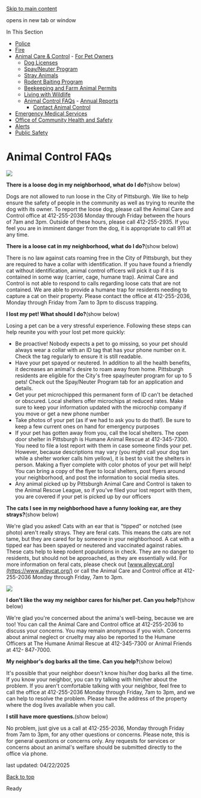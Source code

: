 [Skip to main content](https://www.pittsburghpa.gov/Safety/Animal-Care-Control/Animal-Control-FAQs#main-content)

opens in new tab or window

In This Section

- [Police](https://www.pittsburghpa.gov/Safety/Police)
- [Fire](https://www.pittsburghpa.gov/Safety/Fire)
- [Animal Care & Control](https://www.pittsburghpa.gov/Safety/Animal-Care-Control)  - [For Pet Owners](https://www.pittsburghpa.gov/Safety/Animal-Care-Control/For-Pet-Owners)
  - [Dog Licenses](https://www.pittsburghpa.gov/Safety/Animal-Care-Control/Dog-Licenses)
  - [Spay/Neuter Program](https://www.pittsburghpa.gov/Safety/Animal-Care-Control/SpayNeuter-Program)
  - [Stray Animals](https://www.pittsburghpa.gov/Safety/Animal-Care-Control/Stray-Animals)
  - [Rodent Baiting Program](https://www.pittsburghpa.gov/Safety/Animal-Care-Control/Rodent-Baiting-Program)
  - [Beekeeping and Farm Animal Permits](https://www.pittsburghpa.gov/Safety/Animal-Care-Control/Beekeeping-and-Farm-Animal-Permits)
  - [Living with Wildlife](https://www.pittsburghpa.gov/Safety/Animal-Care-Control/Living-with-Wildlife)
  - [Animal Control FAQs](https://www.pittsburghpa.gov/Safety/Animal-Care-Control/Animal-Control-FAQs)    - [Annual Reports](https://www.pittsburghpa.gov/Safety/Animal-Care-Control/Animal-Control-FAQs/Annual-Reports)
    - [Contact Animal Control](https://www.pittsburghpa.gov/Safety/Animal-Care-Control/Animal-Control-FAQs/Contact-Animal-Control)
- [Emergency Medical Services](https://www.pittsburghpa.gov/Safety/Emergency-Medical-Services)
- [Office of Community Health and Safety](https://www.pittsburghpa.gov/Safety/Office-of-Community-Health-and-Safety)
- [Alerts](https://www.pittsburghpa.gov/Safety/Alerts)
- [Public Safety](https://www.pittsburghpa.gov/Safety/Public-Safety)

# Animal Control FAQs

![](https://www.pittsburghpa.gov/files/assets/city/v/1/public-safety/images/animal-care-amp-control/lost-pet.png)

**There is a loose dog in my neighborhood, what do I do?**(show below)

Dogs are not allowed to run loose in the City of Pittsburgh. We like to help ensure the safety of people in the community as well as trying to reunite the dog with its owner. To report the loose dog, please call the Animal Care and Control office at 412-255-2036 Monday through Friday between the hours of 7am and 3pm. Outside of these hours, please call 412-255-2935. If you feel you are in imminent danger from the dog, it is appropriate to call 911 at any time.

**There is a loose cat in my neighborhood, what do I do?**(show below)

There is no law against cats roaming free in the City of Pittsburgh, but they are required to have a collar with identification. If you have found a friendly cat without identification, animal control officers will pick it up if it is contained in some way (carrier, cage, humane trap). Animal Care and Control is not able to respond to calls regarding loose cats that are not contained. We are able to provide a humane trap for residents needing to capture a cat on their property. Please contact the office at 412-255-2036, Monday through Friday from 7am to 3pm to discuss trapping.

**I lost my pet! What should I do?**(show below)

Losing a pet can be a very stressful experience. Following these steps can help reunite you with your lost pet more quickly:

- Be proactive! Nobody expects a pet to go missing, so your pet should always wear a collar with an ID tag that has your phone number on it. Check the tag regularly to ensure it is still readable.
- Have your pet spayed or neutered. In addition to all the health benefits, it decreases an animal's desire to roam away from home. Pittsburgh residents are eligible for the City's free spay/neuter program for up to 5 pets! Check out the Spay/Neuter Program tab for an application and details.
- Get your pet microchipped this permanent form of ID can't be detached or obscured. Local shelters offer microchips at reduced rates. Make sure to keep your information updated with the microchip company if you move or get a new phone number
- Take photos of your pet (as if we had to ask you to do that!). Be sure to keep a few current ones on hand for emergency purposes
- If your pet has gotten away from you, call the local shelters. The open door shelter in Pittsburgh is Humane Animal Rescue at 412-345-7300. You need to file a lost report with them in case someone finds your pet. However, because descriptions may vary (you might call your dog tan while a shelter worker calls him yellow), it is best to visit the shelters in person. Making a flyer complete with color photos of your pet will help! You can bring a copy of the flyer to local shelters, post flyers around your neighborhood, and post the information to social media sites.
- Any animal picked up by Pittsburgh Animal Care and Control is taken to the Animal Rescue League, so if you've filed your lost report with them, you are covered if your pet is picked up by our officers

**The cats I see in my neighborhood have a funny looking ear, are they strays?**(show below)

We're glad you asked! Cats with an ear that is "tipped" or notched (see photo) aren't really strays. They are feral cats. This means the cats are not tame, but they are cared for by someone in your neighborhood. A cat with a tipped ear has been spayed or neutered and vaccinated against rabies. These cats help to keep rodent populations in check. They are no danger to residents, but should not be approached, as they are essentially wild. For more information on feral cats, please check out [www.alleycat.org](https://www.alleycat.org/) or call the Animal Care and Control office at 412-255-2036 Monday through Friday, 7am to 3pm.

![](https://www.pittsburghpa.gov/files/assets/city/v/1/public-safety/images/animal-care-amp-control/cats-ears.png)

**I don't like the way my neighbor cares for his/her pet. Can you help?**(show below)

We're glad you're concerned about the anima's well-being, because we are too! You can call the Animal Care and Control office at 412-255-2036 to discuss your concerns. You may remain anonymous if you wish. Concerns about animal neglect or cruelty may also be reported to the Humane Officers at The Humane Animal Rescue at 412-345-7300 or Animal Friends at 412- 847-7000.

**My neighbor's dog barks all the time. Can you help?**(show below)

It's possible that your neighbor doesn't know his/her dog barks all the time. If you know your neighbor, you can try talking with him/her about the problem. If you aren't comfortable talking with your neighbor, feel free to call the office at 412-255-2036 Monday through Friday, 7am to 3pm, and we can help to resolve the problem. Please have the address of the property where the dog lives available when you call.

**I still have more questions.**(show below)

No problem, just give us a call at 412-255-2036, Monday through Friday from 7am to 3pm, for any other questions or concerns. Please note, this is for general questions or concerns only. Any requests for services or concerns about an animal's welfare should be submitted directly to the office via phone.

last updated: 04/22/2025

[Back to top](https://www.pittsburghpa.gov/Safety/Animal-Care-Control/Animal-Control-FAQs#body-top)

Ready
